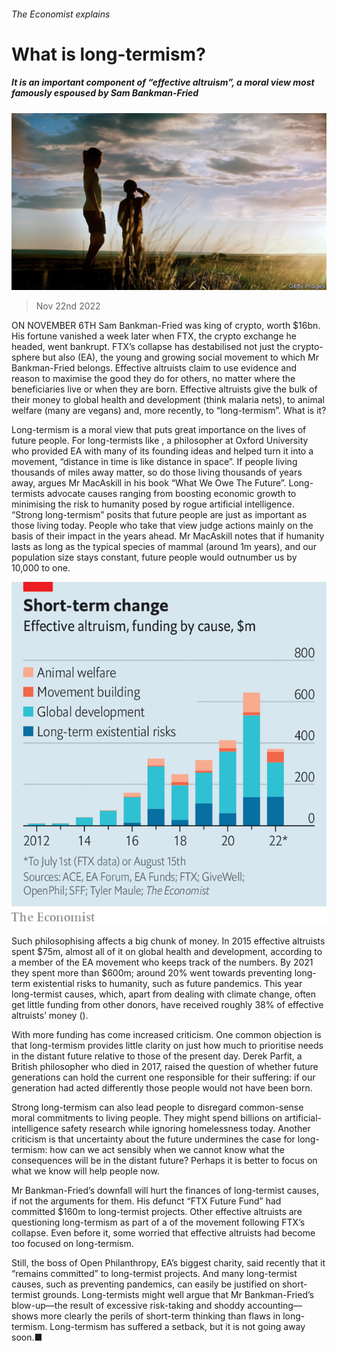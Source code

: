 ###### The Economist explains

# What is long-termism? 

##### It is an important component of “effective altruism”, a moral view most famously espoused by Sam Bankman-Fried 

![image](images/20221126_BLP502.jpg) 

> Nov 22nd 2022 

ON NOVEMBER 6TH Sam Bankman-Fried was king of crypto, worth $16bn. His fortune vanished a week later when FTX, the crypto exchange he headed, went bankrupt. FTX’s collapse has destabilised not just the crypto-sphere but also  (EA), the young and growing social movement to which Mr Bankman-Fried belongs. Effective altruists claim to use evidence and reason to maximise the good they do for others, no matter where the beneficiaries live or when they are born. Effective altruists give the bulk of their money to global health and development (think malaria nets), to animal welfare (many are vegans) and, more recently, to “long-termism”. What is it?

Long-termism is a moral view that puts great importance on the lives of future people. For long-termists like , a philosopher at Oxford University who provided EA with many of its founding ideas and helped turn it into a movement, “distance in time is like distance in space”. If people living thousands of miles away matter, so do those living thousands of years away, argues Mr MacAskill in his book “What We Owe The Future”. Long-termists advocate causes ranging from boosting economic growth to minimising the risk to humanity posed by rogue artificial intelligence. “Strong long-termism” posits that future people are just as important as those living today. People who take that view judge actions mainly on the basis of their impact in the years ahead. Mr MacAskill notes that if humanity lasts as long as the typical species of mammal (around 1m years), and our population size stays constant, future people would outnumber us by 10,000 to one.

![image](images/20221119_BBC769.png) 


Such philosophising affects a big chunk of money. In 2015 effective altruists spent $75m, almost all of it on global health and development, according to a member of the EA movement who keeps track of the numbers. By 2021 they spent more than $600m; around 20% went towards preventing long-term existential risks to humanity, such as future pandemics. This year long-termist causes, which, apart from dealing with climate change, often get little funding from other donors, have received roughly 38% of effective altruists’ money ().

With more funding has come increased criticism. One common objection is that long-termism provides little clarity on just how much to prioritise needs in the distant future relative to those of the present day. Derek Parfit, a British philosopher who died in 2017, raised the question of whether future generations can hold the current one responsible for their suffering: if our generation had acted differently those people would not have been born. 

Strong long-termism can also lead people to disregard common-sense moral commitments to living people. They might spend billions on artificial-intelligence safety research while ignoring homelessness today. Another criticism is that uncertainty about the future undermines the case for long-termism: how can we act sensibly when we cannot know what the consequences will be in the distant future? Perhaps it is better to focus on what we know will help people now. 

Mr Bankman-Fried’s downfall will hurt the finances of long-termist causes, if not the arguments for them. His defunct “FTX Future Fund” had committed $160m to long-termist projects. Other effective altruists are questioning long-termism as part of a  of the movement following FTX’s collapse. Even before it, some worried that effective altruists had become too focused on long-termism.

Still, the boss of Open Philanthropy, EA’s biggest charity, said recently that it “remains committed” to long-termist projects. And many long-termist causes, such as preventing pandemics, can easily be justified on short-termist grounds. Long-termists might well argue that Mr Bankman-Fried’s blow-up—the result of excessive risk-taking and shoddy accounting—shows more clearly the perils of short-term thinking than flaws in long-termism. Long-termism has suffered a setback, but it is not going away soon.■

